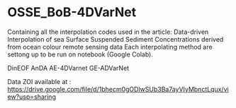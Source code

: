 # OSSE_BoB-4DVarNet
Containing all the interpolation codes used in the article: Data-driven Interpolation of sea Surface Suspended Sediment Concentrations derived from ocean colour remote sensing data 
Each interpolating method are settong up to be run on notebook (Google Colab). 

DinEOF
AnDA
AE-4DVarnet
GE-ADVarNet

Data ZOI available at : https://drive.google.com/file/d/1bhecm0gODlwSUb3Ba7ayVIyMbnctLqux/view?usp=sharing
